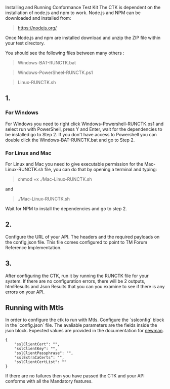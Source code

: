 Installing and Running Conformance Test Kit
The CTK is dependent on the installation of node.js and npm to work.
Node.js and NPM can be downloaded and installed from:

>https://nodejs.org/

Once Node.js and npm are installed download and unzip the ZIP file within your test directory.

You should see the following files between many others :

>Windows-BAT-RUNCTK.bat

>Windows-PowerSheel-RUNCTK.ps1

>Linux-RUNCTK.sh

## 1.
### For Windows
For Windows you need to right click Windows-Powershell-RUNCTK.ps1 and select run with PowerShell, press Y and Enter, wait for the dependencies to be installed go to Step 2.
If you don't have access to Powershell you can double click the Windows-BAT-RUNCTK.bat and go to Step 2.
### For Linux and Mac
For Linux and Mac you need to give executable permission for the Mac-Linux-RUNCTK.sh file, you can do that by opening a terminal and typing:
>chmod +x ./Mac-Linux-RUNCTK.sh

and 

>./Mac-Linux-RUNCTK.sh

Wait for NPM to install the dependencies and go to step 2.

## 2.
Configure the URL of your API. The headers and the required payloads on the config.json file.
This file comes configured to point to TM Forum Reference Implementation.

## 3.
After configuring the CTK, run it by running the RUNCTK file for your system.
If there are no configuration errors, there will be 2 outputs, htmlResults and Json Results that you can you examine to see if there is any errors on your API.


## Running with Mtls
In order to configure the ctk to run with Mtls. Configure the ´sslconfig´ block in the ´config.json´ file. The avaliable parameters are the fields inside the json block. Expected values are provided in the documentation for [newman](https://github.com/postmanlabs/newman).

    {
        "sslClientCert": "",
        "sslClientKey": "",
        "sslClientPassphrase": "",
        "sslExtraCaCerts": "",
        "sslClientCertList": ""
    }


If there are no failures then you have passed the CTK and your API conforms with all
the Mandatory features.




